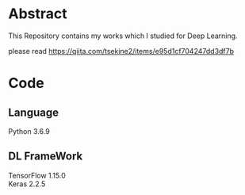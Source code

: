 # Abstract
This Repository contains my works which I studied for Deep Learning.

please read https://qiita.com/tsekine2/items/e95d1cf704247dd3df7b
# Code
## Language
Python 3.6.9
## DL  FrameWork
TensorFlow 1.15.0  
Keras 2.2.5
